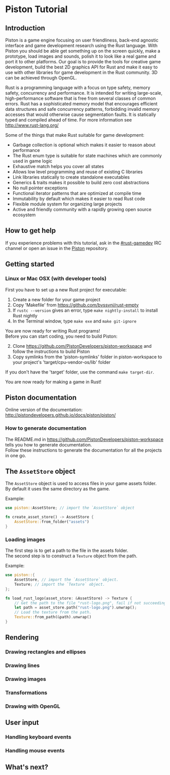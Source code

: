 # Piston Tutorial

## Introduction

Piston is a game engine focusing on user friendliness, back-end agnostic interface and game development research using the Rust language. With Piston you should be able get something up on the screen quickly, make a prototype, load images and sounds, polish it to look like a real game and port it to other platforms. Our goal is to provide the tools for creative game development, build the best 2D graphics API for Rust and make it easy to use with other libraries for game development in the Rust community. 3D can be achieved through OpenGL.

Rust is a programming language with a focus on type safety, memory safety, concurrency and performance. It is intended for writing large-scale, high-performance software that is free from several classes of common errors. Rust has a sophisticated memory model that encourages efficient data structures and safe concurrency patterns, forbidding invalid memory accesses that would otherwise cause segmentation faults. It is statically typed and compiled ahead of time. For more information see http://www.rust-lang.org/

Some of the things that make Rust suitable for game development:

* Garbage collection is optional which makes it easier to reason about performance
* The Rust enum type is suitable for state machines which are commonly used in game logic
* Exhaustive match helps you cover all states
* Allows low level programming and reuse of existing C libraries
* Link libraries statically to create standalone executables
* Generics & traits makes it possible to build zero cost abstractions
* No null pointer exceptions
* Functional iterator patterns that are optimized at compile time
* Immutability by default which makes it easier to read Rust code
* Flexible module system for organizing large projects
* Active and friendly community with a rapidly growing open source ecosystem

## How to get help

If you experience problems with this tutorial, ask in the [#rust-gamedev](http://chat.mibbit.com/?server=irc.mozilla.org&channel=%23rust-gamedev) IRC channel or open an issue in the [Piston](https://github.com/PistonDevelopers/piston/) repository.

## Getting started

### Linux or Mac OSX (with developer tools)

First you have to set up a new Rust project for executable:

1. Create a new folder for your game project
2. Copy 'Makefile' from https://github.com/bvssvni/rust-empty
3. If `rustc --version` gives an error, type `make nightly-install` to install Rust nightly
4. In the Terminal window, type `make exe` and `make git-ignore`

You are now ready for writing Rust programs!  
Before you can start coding, you need to build Piston:  

2. Clone https://github.com/PistonDevelopers/piston-workspace and follow the instructions to build Piston
4. Copy symlinks from the 'piston-symlinks' folder in piston-workspace to your project's 'target/cpu-vendor-os/lib' folder

If you don't have the 'target' folder, use the command `make target-dir`.

You are now ready for making a game in Rust!

## Piston documentation

Online version of the documentation: http://pistondevelopers.github.io/docs/piston/piston/

### How to generate documentation

The README.md in https://github.com/PistonDevelopers/piston-workspace tells you how to generate documentation.  
Follow these instructions to generate the documentation for all the projects in one go.  

## The `AssetStore` object

The `AssetStore` object is used to access files in your game assets folder.  
By default it uses the same directory as the game.  

Example:

```Rust
use piston::AssetStore; // import the `AssetStore` object

fn create_asset_store() -> AssetStore {
    AssetStore::from_folder("assets")
}
```

### Loading images

The first step is to get a path to the file in the assets folder.  
The second step is to construct a `Texture` object from the path.

Example:

```Rust
use piston::{
    AssetStore, // import the `AssetStore` object.
    Texture; // import the `Texture` object.
};

fn load_rust_logo(asset_store: &AssetStore) -> Texture {
    // Get the path to the file "rust-logo.png", fail if not succeeding.
    let path = asset_store.path("rust-logo.png").unwrap();
    // Load the texture from the path.
    Texture::from_path(&path).unwrap()
}
```

## Rendering

### Drawing rectangles and ellipses

### Drawing lines

### Drawing images

### Transformations

### Drawing with OpenGL

## User input

### Handling keyboard events

### Handling mouse events

## What's next?

